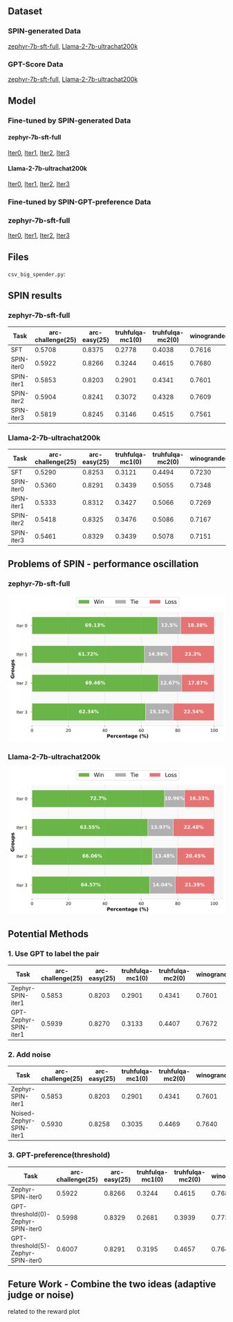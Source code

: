 ## Dataset
### SPIN-generated Data
[zephyr-7b-sft-full](https://huggingface.co/datasets/joyfine/SPIN-generated-zephyr-7b-sft-full), [Llama-2-7b-ultrachat200k](https://huggingface.co/datasets/joyfine/SPIN-generated-Llama-2-7b-ultrachat200k)

### GPT-Score Data
[zephyr-7b-sft-full](https://huggingface.co/datasets/joyfine/gpt-score-zephyr-7b-sft-full), [Llama-2-7b-ultrachat200k](https://huggingface.co/datasets/joyfine/gpt-score-Llama-2-7b-ultrachat200k)


## Model
### Fine-tuned by SPIN-generated Data

#### zephyr-7b-sft-full
[Iter0](https://huggingface.co/joyfine/zephyr-7b-sft-full-SPIN-iter0), [Iter1](https://huggingface.co/joyfine/zephyr-7b-sft-full-SPIN-iter1), [Iter2](https://huggingface.co/joyfine/zephyr-7b-sft-full-SPIN-iter2), [Iter3](https://huggingface.co/joyfine/zephyr-7b-sft-full-SPIN-iter3)

#### Llama-2-7b-ultrachat200k

[Iter0](https://huggingface.co/joyfine/Llama-2-7b-ultrachat200k-SPIN-iter0), [Iter1](https://huggingface.co/joyfine/Llama-2-7b-ultrachat200k-SPIN-iter1), [Iter2](https://huggingface.co/joyfine/Llama-2-7b-ultrachat200k-SPIN-iter2),
[Iter3](https://huggingface.co/joyfine/Llama-2-7b-ultrachat200k-SPIN-iter3)

### Fine-tuned by SPIN-GPT-preference Data

### zephyr-7b-sft-full

[Iter0](https://huggingface.co/joyfine/gpt-zephyr-7b-sft-full-SPIN-iter0), [Iter1](https://huggingface.co/joyfine/gpt-zephyr-7b-sft-full-SPIN-iter1), [Iter2](https://huggingface.co/joyfine/gpt-zephyr-7b-sft-full-SPIN-iter2), [Iter3](https://huggingface.co/joyfine/gpt-zephyr-7b-sft-full-SPIN-iter3)


## Files
`csv_big_spender.py`: 


## SPIN results

### zephyr-7b-sft-full

| Task               | arc-challenge(25) | arc-easy(25) | truhfulqa-mc1(0) | truhfulqa-mc2(0) | winogrande(5) | gsm8k(5) | hellaswag(10) | mmlu(5) | Average |
|--------------------|-------------------|--------------|------------------|------------------|---------------|----------|---------------|---------|---------|
| SFT            | 0.5708            | 0.8375       | 0.2778           | 0.4038           | 0.7616        | 0.3184   | 0.8102        | 0.5877  | 0.5710  |
| SPIN-iter0            | 0.5922            | 0.8266       | 0.3244           | 0.4615           | 0.7680        | 0.2889   | 0.8260        | 0.5901  | 0.5847  |
| SPIN-iter1            | 0.5853            | 0.8203       | 0.2901           | 0.4341           | 0.7601        | 0.3161   | 0.8172        | 0.5846  | 0.5760  |
| SPIN-iter2            | 0.5904            | 0.8241       | 0.3072           | 0.4328           | 0.7609        | 0.2760   | 0.8197        | 0.5850  | 0.5745  |
| SPIN-iter3            | 0.5819            | 0.8245       | 0.3146           | 0.4515           | 0.7561        | 0.2752   | 0.8181        | 0.5786  | 0.5751  |


### Llama-2-7b-ultrachat200k
| Task               | arc-challenge(25) | arc-easy(25) | truhfulqa-mc1(0) | truhfulqa-mc2(0) | winogrande(5) | gsm8k(5) | hellaswag(10) | mmlu(5) | Average |
|--------------------|-------------------|--------------|------------------|------------------|---------------|----------|---------------|---------|---------|
| SFT          | 0.5290            | 0.8253       | 0.3121           | 0.4494           | 0.7230        | 0.1372   | 0.7619        | 0.4479  | 0.5232  |
| SPIN-iter0            | 0.5360            | 0.8291       | 0.3439           | 0.5055           | 0.7348        | 0.1516   | 0.7735        | 0.4478  | 0.5403  |
| SPIN-iter1            | 0.5333            | 0.8312       | 0.3427           | 0.5066           | 0.7269        | 0.1706   | 0.7727        | 0.4509  | 0.5419  |
| SPIN-iter2             | 0.5418            | 0.8325       | 0.3476           | 0.5086           | 0.7167        | 0.1592   | 0.7718        | 0.4524  | 0.5413  |
| SPIN-iter3             | 0.5461            | 0.8329       | 0.3439           | 0.5078           | 0.7151        | 0.1577   | 0.7714        | 0.4511  | 0.5408  |

## Problems of SPIN - performance oscillation

### zephyr-7b-sft-full
![My Image](./figures&tables&ppts/SPIN-win-rate-zephyr.png)

### Llama-2-7b-ultrachat200k
![My Image](./figures&tables&ppts/SPIN-win-rate-Llama.png)

## Potential Methods

### 1. Use GPT to label the pair 

| Task               | arc-challenge(25) | arc-easy(25) | truhfulqa-mc1(0) | truhfulqa-mc2(0) | winogrande(5) | gsm8k(5) | hellaswag(10) | mmlu(5) | Average |
|--------------------|-------------------|--------------|------------------|------------------|---------------|----------|---------------|---------|---------|
| Zephyr-SPIN-iter1         | 0.5853            | 0.8203       | 0.2901           | 0.4341           | 0.7601        | 0.3161   | 0.8172        | 0.5846  | 0.5760  |
| GPT-Zephyr-SPIN-iter1        | 0.5939            | 0.8270       | 0.3133           | 0.4407           | 0.7672        | 0.3169   | 0.8229        | 0.5855  | 0.5834  |


### 2. Add noise


| Task               | arc-challenge(25) | arc-easy(25) | truhfulqa-mc1(0) | truhfulqa-mc2(0) | winogrande(5) | gsm8k(5) | hellaswag(10) | mmlu(5) | Average |
|--------------------|-------------------|--------------|------------------|------------------|---------------|----------|---------------|---------|---------|
| Zephyr-SPIN-iter1         | 0.5853            | 0.8203       | 0.2901           | 0.4341           | 0.7601        | 0.3161   | 0.8172        | 0.5846  | 0.5760  |
| Noised-Zephyr-SPIN-iter1       | 0.5930            | 0.8258       | 0.3035           | 0.4469           | 0.7640        | 0.3275   | 0.8214        | 0.5880  | 0.5838  |

### 3. GPT-preference(threshold)

| Task               | arc-challenge(25) | arc-easy(25) | truhfulqa-mc1(0) | truhfulqa-mc2(0) | winogrande(5) | gsm8k(5) | hellaswag(10) | mmlu(5) | Average |
|--------------------|-------------------|--------------|------------------|------------------|---------------|----------|---------------|---------|---------|
| Zephyr-SPIN-iter0         | 0.5922            | 0.8266       | 0.3244           | 0.4615           | 0.768        | 0.2889   | 0.826        | 0.5901  | 0.5847  |
| GPT-threshold(0)-Zephyr-SPIN-iter0       | 0.5998            | 0.8329       | 0.2681           | 0.3939           | 0.7735        | 0.3275   | 0.8274        | 0.58  | 0.5754  |
| GPT-threshold(5)-Zephyr-SPIN-iter0       | 0.6007            | 0.8291       | 0.3195           | 0.4657           | 0.764        | 0.3086     | 0.8271 | 0.5848   | 0.5874  | 



## Feture Work - Combine the two ideas (adaptive judge or noise)

related to the reward plot










